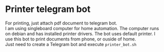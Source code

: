 # Printer telegram bot
For printing, just attach pdf document to telegram bot.<br>
I am using singleboard computer for home automation. The computer runs on debian and has installed printer drivers. The bot uses default printer.
I use this bot to print documents from phone, or ouside of home. <br>
Just need to create a Telegram bot and execute `printer_bot.sh`
